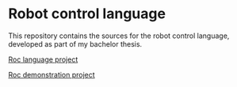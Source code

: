 # Robot control language

This repository contains the sources for the robot control language, developed as part of my bachelor thesis.

[Roc language project](../RocLang)

[Roc demonstration project](../RocDemo)
